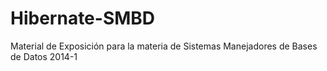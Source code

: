 Hibernate-SMBD
==============

Material de Exposición para la materia de Sistemas Manejadores de Bases de Datos 2014-1
